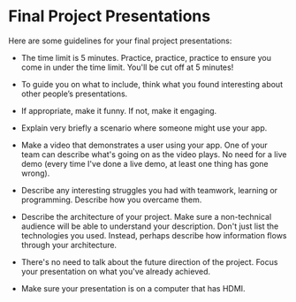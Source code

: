 # Final Project Presentations

Here are some guidelines for your final project presentations:

* The time limit is 5 minutes.  Practice, practice, practice to ensure you come in under the time limit.  You'll be cut off at 5 minutes!

* To guide you on what to include, think what you found interesting about other people’s presentations.

* If appropriate, make it funny. If not, make it engaging.

* Explain very briefly a scenario where someone might use your app.

* Make a video that demonstrates a user using your app.  One of your team can describe what's going on as the video plays.  No need for a live demo (every time I've done a live demo, at least one thing has gone wrong).

* Describe any interesting struggles you had with teamwork, learning or programming.  Describe how you overcame them.

* Describe the architecture of your project.  Make sure a non-technical audience will be able to understand your description.  Don't just list the technologies you used.  Instead, perhaps describe how information flows through your architecture.

* There's no need to talk about the future direction of the project.  Focus your presentation on what you've already achieved.

* Make sure your presentation is on a computer that has HDMI.
